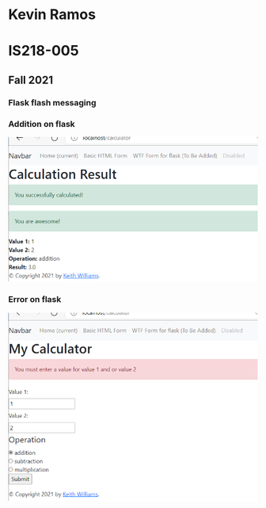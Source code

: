 # Kevin Ramos
# IS218-005
## Fall 2021

### Flask flash messaging

### Addition on flask
![](add.png)

### Error on flask
![](error.png)

